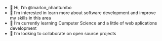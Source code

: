 - 👋 Hi, I’m @marlon_nhantumbo
- 👀 I’m interested in learn more about software development and improve my skills in this area
- 🌱 I’m currently learning Cumputer Science and a little of web aplications development
- 💞️ I’m looking to collaborate on open source projects



<!---
Marlon200530/Marlon200530 is a ✨ special ✨ repository because its `README.md` (this file) appears on your GitHub profile.
You can click the Preview link to take a look at your changes.
--->
